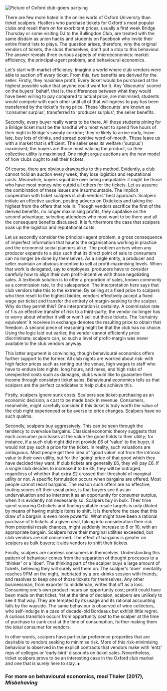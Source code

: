 ![Picture of Oxford club-goers partying](https://thelazymd.github.io/site-backend/articles/images/clubnight.jpg)

There are few more hated in the online world of Oxford University than ticket scalpers. Hustlers who purchase tickets for Oxford's most popular clubs and resell them on for exorbitant prices, usually a first week Bridge Thursday or some visiting DJ to the Bullingdon Club, are treated with the same disdain as union hacks and students on Facebook who invite their entire friend lists to plays. The question arises, therefore, why the original vendors of tickets, the clubs themselves, don't put a stop to this behaviour. The answer reveals three curious aspects of microeconomics: market efficiency, the principal-agent problem, and behavioural economics.

Let's start with market efficiency. Imagine a world where club vendors were able to auction off every ticket. From this, two benefits are derived for the seller. Firstly, they maximise profit. Every ticket would be purchased at the highest possible value that anyone could want for it. Any 'discounts' scored on the buyers' behalf, that is, the differences between what they would have been willing to pay compared to actual price, are minimised; students would compete with each other until all of that willingness to pay has been transferred by the ticket's rising price. These 'discounts' are known as 'consumer surplus', transferred to 'producer surplus'; the seller benefits.

Secondly, every buyer really wants to be there. All those students pining for a Bridge ticket must be the handful who most want to spend five hours of their night in Bridge's sweaty corridor; they're likely to arrive early, leave late, buy lots of drinks, and spread positive word-of-mouth. These leave us with a market that is efficient. The seller sees its welfare ('surplus') maximised; the buyers are those most valuing the product, so their collective utility is maximised. One might argue auctions are the new model of how clubs ought to sell their tickets.

Of course, there are obvious drawbacks to this method. Evidently, a club cannot hold an auction every week, they lose logistics and reputational costs. Meanwhile, buyers squabble over being inequitable: it might be those who have most money who outbid all others for the tickets. Let us assume the combination of these issues are insurmountable. The implicit cooperation with ticket scalpers is club vendors' best approach. Scalpers initiate an effective auction, posting adverts on Oxtickets and taking the highest from the offers that role in. Though vendors sacrifice the first of the derived benefits, no longer maximising profits, they capitalise on the second advantage, selecting attendees who most want to be there and all the consequent benefits discussed. It is furthermore the case that scalpers soak up the logistics and reputational costs.

Let us secondly consider the principal-agent problem, a gross consequence of imperfect information that haunts the organisations working in practice and the economist social planners alike. The problem arrives when any producer expands to a size such that its direct point of sale to consumers can no longer be done by themselves. As a single entity, a producer and seller maintain an obvious incentive to sell at profit-maximising levels. When that work is delegated, say to employees, producers have to consider carefully how to align their own profit-incentive with those negotiating sales. A textbook solution is to offer a proportion of sales, known commonly as a commission rate, to the salesperson. The interpretation here says that club vendors take this to the extreme. By selling at a fixed price to scalpers who then resell to the highest bidder, vendors effectively accept a fixed wage per ticket and transfer the entirety of margin-seeking to the scalper. Why do they permit this? One interpretation is certainty. A commission rate of 1 is an effective transfer of risk to a third-party; the vendor no longer has to worry about whether it will or won't sell out those tickets. The ‘certainty equivalent’ it receives in exchange denotes the resulting price to obtain that freedom. A second piece of reasoning might be that the club has no choice. Using the logic laid out earlier, the vendor cannot efficiently price discriminate; scalpers can, so such a level of profit-margin was never available to the club vendors anyway.

This latter argument is convincing, though behavioural economics offers further support to the former. All club nights are worried about risk: with high factor prices such as renting out the venue, high wages to staff who have to endure late nights, long hours, and mess, and high risks of unexpected costs such as damages, clubs would like to guarantee their income through consistent ticket sales. Behavioural economics tells us that scalpers are the perfect candidates to help clubs achieve this.

Firstly, scalpers ignore sunk costs. Scalpers see ticket-purchasing as an economic decision; a cost to be made back in revenue. Consumers, meanwhile, might carefully consider if this ticket is truly worth the value of the club night experienced or be averse to price changes. Scalpers have no such qualms.

Secondly, scalpers buy aggressively. This can be seen through the tendency to overvalue bargains. Classical economic theory suggests that each consumer purchases at the value the good holds to their utility; for instance, if a such club night did not provide £6 of 'value' to the buyer, it would not pay such a price for the ticket. In reality, such valuations are ambiguous. Most people get their idea of 'good value' not from the intrinsic value to their own utility, but for the 'going' price of that good which they have decided they want. If club tickets are generally £6, they will pay £6. If a single club decides to increase it to be £8, they will be outraged, regardless of whether that extra £2 crossed their threshold of marginal utility or not. A specific formulation occurs when bargains are offered. Most people cannot resist bargains. The reason such offers are so effective, touting scores off their usual price, is that buyers see it as an undervaluation and so interpret it as an opportunity for consumer surplus, when it is evidently not necessarily so. Scalpers buy in bulk. Their time spent scouring Oxtickets and finding suitable resale targets is only diluted by means of having multiple items to shift. It is therefore the case that this draw of a bargain is even more powerful. What might have been a rational purchase of 5 tickets at a given deal, taking into consideration their risk from potential resale chances, might suddenly increase to 8 or 10, with an appropriate bargain. Scalpers have their marginal utilities exceeded, but club vendors are not concerned. The effect of bargains is greater on scalpers as bulk buyers; it aids vendors to shift their tickets.

Finally, scalpers are careless consumers in themselves. Understanding this pattern of behaviour comes from the separation of thought processes to a 'thinker' or a 'doer'. The thinking part of the scalper buys a large amount of tickets, believing they will surely sell them on. The scalper's 'doer' mentality reaches 9PM on the night, inebriated by a pre-drinks session with friends, and resolves to keep one of those tickets for themselves. Any other businessman, from exporter to middleman, writes that off as a loss. Consuming one's own product incurs an opportunity cost; profit could have been made on that ticket. Yet at the time of decision, scalpers are unlikely to see it that way. They are tempted by its usage and its rational accounting falls by the wayside. The same behaviour is observed of wine collectors, who self-indulge in a case of decade-old Bordeaux but exhibit little regret. A curious transition occurs from opportunity cost to the scalper at the time of purchase to sunk cost at the time of consumption, further making them the ideal consumer for vendors.

In other words, scalpers have particular preference properties that are desirable to vendors seeking to minimise risk. More of this risk-minimising behaviour is observed in the explicit contracts that vendors make with 'entz' reps of colleges or 'early-bird' discounts on ticket sales. Nevertheless, ticket scalpers prove to be an interesting case in the Oxford club market and one that is surely here to stay. ∎

### For more on behavioural economics, read Thaler (2017), *Misbehaving*